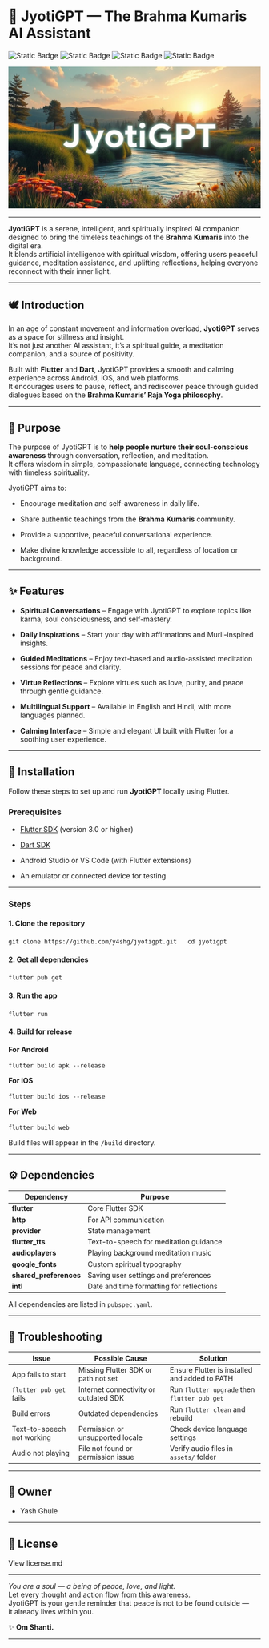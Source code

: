 # **🌟 JyotiGPT — The Brahma Kumaris AI Assistant**
![Static Badge](https://img.shields.io/badge/Built_with_Flutter-blue?style=for-the-badge&logo=flutter&logoSize=auto&color=%232596be)
![Static Badge](https://img.shields.io/badge/iOS%3A-%2015%2B-red?style=for-the-badge&logo=apple)
![Static Badge](https://img.shields.io/badge/Android%3A-%208%2B%20-green?style=for-the-badge&logo=android)
![Static Badge](https://img.shields.io/badge/Version%3A%20v0.9.3-yellow?style=for-the-badge)


![Hero Image of a beautiful river scene that say JyotiGPT.](/fastlane/metadata/en-US/images/hero.jpg)

---
**JyotiGPT** is a serene, intelligent, and spiritually inspired AI companion designed to bring the timeless teachings of the **Brahma Kumaris** into the digital era.  
 It blends artificial intelligence with spiritual wisdom, offering users peaceful guidance, meditation assistance, and uplifting reflections, helping everyone reconnect with their inner light.

---

## **🕊️ Introduction**

In an age of constant movement and information overload, **JyotiGPT** serves as a space for stillness and insight.  
 It’s not just another AI assistant, it’s a spiritual guide, a meditation companion, and a source of positivity.

Built with **Flutter** and **Dart**, JyotiGPT provides a smooth and calming experience across Android, iOS, and web platforms.  
 It encourages users to pause, reflect, and rediscover peace through guided dialogues based on the **Brahma Kumaris’ Raja Yoga philosophy**.

---

## **🌼 Purpose**

The purpose of JyotiGPT is to **help people nurture their soul-conscious awareness** through conversation, reflection, and meditation.  
 It offers wisdom in simple, compassionate language, connecting technology with timeless spirituality.

JyotiGPT aims to:

* Encourage meditation and self-awareness in daily life.

* Share authentic teachings from the **Brahma Kumaris** community.

* Provide a supportive, peaceful conversational experience.

* Make divine knowledge accessible to all, regardless of location or background.

---

## **✨ Features**

*  **Spiritual Conversations** – Engage with JyotiGPT to explore topics like karma, soul consciousness, and self-mastery.

*  **Daily Inspirations** – Start your day with affirmations and Murli-inspired insights.

*  **Guided Meditations** – Enjoy text-based and audio-assisted meditation sessions for peace and clarity.

*  **Virtue Reflections** – Explore virtues such as love, purity, and peace through gentle guidance.

*  **Multilingual Support** – Available in English and Hindi, with more languages planned.

*  **Calming Interface** – Simple and elegant UI built with Flutter for a soothing user experience.

---

## **🧩 Installation**

Follow these steps to set up and run **JyotiGPT** locally using Flutter.

### **Prerequisites**

* [Flutter SDK](https://flutter.dev/docs/get-started/install) (version 3.0 or higher)

* [Dart SDK](https://dart.dev/get-dart)

* Android Studio or VS Code (with Flutter extensions)

* An emulator or connected device for testing

---

### **Steps**

#### **1\. Clone the repository**

`git clone https://github.com/y4shg/jyotigpt.git  
cd jyotigpt`

#### **2\. Get all dependencies**

`flutter pub get`

#### **3\. Run the app**

`flutter run`

#### **4\. Build for release**

**For Android**

`flutter build apk --release`

**For iOS**

`flutter build ios --release`

**For Web**

`flutter build web`

Build files will appear in the `/build` directory.

---

## **⚙️ Dependencies**

| Dependency | Purpose |
| ----- | ----- |
| **flutter** | Core Flutter SDK |
| **http** | For API communication |
| **provider** | State management |
| **flutter\_tts** | Text-to-speech for meditation guidance |
| **audioplayers** | Playing background meditation music |
| **google\_fonts** | Custom spiritual typography |
| **shared\_preferences** | Saving user settings and preferences |
| **intl** | Date and time formatting for reflections |

All dependencies are listed in `pubspec.yaml`.

---

## **🧘 Troubleshooting**

| Issue | Possible Cause | Solution |
| ----- | ----- | ----- |
| App fails to start | Missing Flutter SDK or path not set | Ensure Flutter is installed and added to PATH |
| `flutter pub get` fails | Internet connectivity or outdated SDK | Run `flutter upgrade` then `flutter pub get` |
| Build errors | Outdated dependencies | Run `flutter clean` and rebuild |
| Text-to-speech not working | Permission or unsupported locale | Check device language settings |
| Audio not playing | File not found or permission issue | Verify audio files in `assets/` folder |

---

## **🙏 Owner**

* Yash Ghule

---

## **📜 License**

View license.md

---

*You are a soul — a being of peace, love, and light.*  
 Let every thought and action flow from this awareness.  
 JyotiGPT is your gentle reminder that peace is not to be found outside —  
 it already lives within you.

✨ **Om Shanti.**

---
